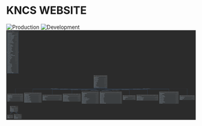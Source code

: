 # KNCS WEBSITE
![Production](https://github.com/darkmatter18/kncs-website/workflows/Production/badge.svg)
![Development](https://github.com/darkmatter18/kncs-website/workflows/Development/badge.svg)
![sql](./extra/diagram.png)
